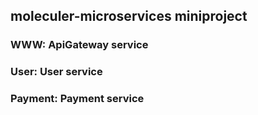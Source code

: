 ## moleculer-microservices miniproject
### WWW: ApiGateway service
### User: User service
### Payment: Payment service
